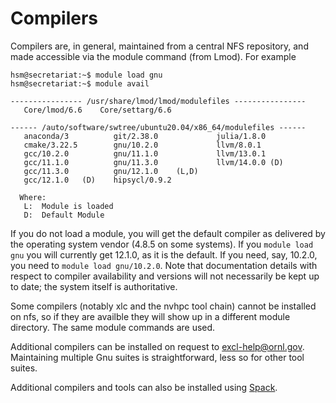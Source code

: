 # Compilers

Compilers are, in general, maintained from a central NFS repository, and made accessible via the module command (from Lmod). For example

```
hsm@secretariat:~$ module load gnu
hsm@secretariat:~$ module avail

---------------- /usr/share/lmod/lmod/modulefiles ----------------
   Core/lmod/6.6    Core/settarg/6.6

------ /auto/software/swtree/ubuntu20.04/x86_64/modulefiles ------
   anaconda/3          git/2.38.0             julia/1.8.0
   cmake/3.22.5        gnu/10.2.0             llvm/8.0.1
   gcc/10.2.0          gnu/11.1.0             llvm/13.0.1
   gcc/11.1.0          gnu/11.3.0             llvm/14.0.0 (D)
   gcc/11.3.0          gnu/12.1.0    (L,D)
   gcc/12.1.0   (D)    hipsycl/0.9.2

  Where:
   L:  Module is loaded
   D:  Default Module

```

If you do not load a module, you will get the default compiler as delivered by the operating system vendor (4.8.5 on some systems). If you `module load gnu` you will currently get 12.1.0, as it is the default. If you need, say, 10.2.0, you need to `module load gnu/10.2.0`. Note that documentation details with respect to compiler availability and versions will not necessarily be kept up to date; the system itself is authoritative.

Some compilers (notably xlc and the nvhpc tool chain) cannot be installed on nfs, so if they are availble they will show up in a different module directory. The same module commands are used.

Additional compilers can be installed on request to [excl-help@ornl.gov](mailto:excl-help@ornl.gov). Maintaining multiple Gnu suites is straightforward, less so for other tool suites.

Additional compilers and tools can also be installed using [Spack](https://spack.readthedocs.io/en/latest/).
